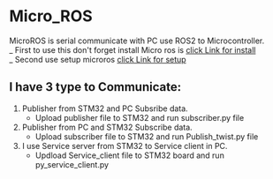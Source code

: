 # Micro_ROS
MicroROS is serial communicate with PC use ROS2 to Microcontroller.<br>
_ First to use this don't forget install Micro ros is [click Link for install](https://micro.ros.org/docs/tutorials/core/firstapplicationlinux/)<br>
_ Second use setup microros [click Link for setup](https://github.com/micro-ROS/microrosstm32cubemxutils/tree/foxy)
## I have 3 type to Communicate:
1. Publisher from STM32 and PC Subsribe data.
   - Upload publisher file to STM32 and run subscriber.py file
2. Publisher from PC and STM32 Subscribe data.
   - Upload subscriber file to STM32 and run Publish_twist.py file
3. I use Service server from STM32 to Service client in PC.
   - Updload Service_client file to STM32 board and run py_service_client.py
